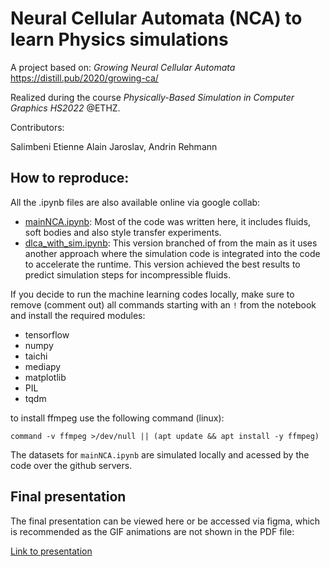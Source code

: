 # Neural Cellular Automata (NCA) to learn Physics simulations

A project based on: *Growing Neural Cellular Automata* https://distill.pub/2020/growing-ca/

Realized during the course *Physically-Based Simulation in Computer Graphics HS2022* @ETHZ.

Contributors:

Salimbeni Etienne Alain Jaroslav, Andrin Rehmann

## How to reproduce:

All the .ipynb files are also available online via google collab:

- [mainNCA.ipynb](https://colab.research.google.com/drive/1K2Eogp9hiieuxIuShUuhhVIE9bJ264K2?usp=sharing): Most of the code was written here, it includes fluids, soft bodies and also style transfer experiments.
- [dlca_with_sim.ipynb](https://colab.research.google.com/drive/1HPg_dMIGGCdZ8mJWoeTOIaRWQmiKeWQ3?usp=sharing): This version branched of from the main as it uses another approach where the simulation code is integrated into the code to accelerate the runtime. This version achieved the best results to predict simulation steps for incompressible fluids.

If you decide to run the machine learning codes locally, make sure to remove (comment out) all commands starting with an ``!`` from the notebook and install the required modules:

- tensorflow
- numpy
- taichi
- mediapy
- matplotlib
- PIL
- tqdm

to install ffmpeg use the following command (linux):

```command -v ffmpeg >/dev/null || (apt update && apt install -y ffmpeg)```

The datasets for ``mainNCA.ipynb`` are simulated locally and acessed by the code over the github servers. 

## Final presentation

The final presentation can be viewed here or be accessed via figma, which is recommended as the GIF animations are not shown in the PDF file: 

[Link to presentation](https://www.figma.com/file/XzlSP8irZH7dJJ0ICHBnaW/dlca?node-id=182%3A2&t=FleN39ftbAMWeFrY-1)
